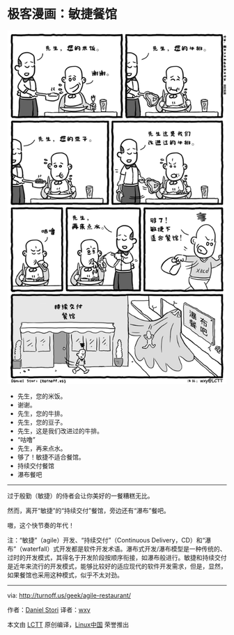 极客漫画：敏捷餐馆
===============

![The Agile Restaurant](./agile-restaurant.png)

- 先生，您的米饭。
- 谢谢。
- 先生，您的牛排。
- 先生，您的豆子。
- 先生，这是我们改进过的牛排。
- “咕噜”
- 先生，再来点水。
- 够了！敏捷不适合餐馆。
- 持续交付餐馆
- 瀑布餐吧

---

过于殷勤（敏捷）的侍者会让你美好的一餐糟糕无比。

然而，离开“敏捷”的“持续交付”餐馆，旁边还有“瀑布”餐吧。

嗷，这个快节奏的年代！

注：“敏捷”（agile）开发、“持续交付”（Continuous Delivery，CD）和“瀑布”（waterfall）式开发都是软件开发术语。瀑布式开发/瀑布模型是一种传统的、过时的开发模式，其得名于开发阶段按顺序衔接，如瀑布般进行。敏捷和持续交付是近年来流行的开发模式，能够比较好的适应现代的软件开发需求，但是，显然，如果餐馆也采用这种模式，似乎不太对劲。


----

via: http://turnoff.us/geek/agile-restaurant/

作者：[Daniel Stori][a]
译者：[wxy](https://github.com/wxy)


本文由 [LCTT](https://github.com/LCTT/TranslateProject) 原创编译，[Linux中国](https://linux.cn/) 荣誉推出

[a]:http://turnoff.us/about/
